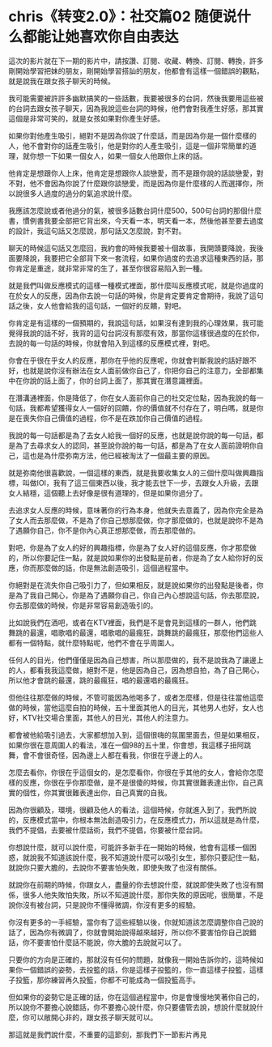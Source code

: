 # chris《转变2.0》：社交篇02 随便说什么都能让她喜欢你自由表达

這次的影片就在下一期的影片中，請按讚、訂閱、收藏、轉換、訂閱、轉換，許多剛開始學習把妹的朋友，剛開始學習搭訕的朋友，他都會有這樣一個錯誤的觀點，就是說我在跟女孩子聊天的時候。

我可能需要被許許多幽默搞笑的一些話數，我要被很多的台詞，然後我要用這些被的台詞去跟女孩子聊天，因為我說這些台詞的時候，他們會對我產生好感，那其實這個是非常可笑的，就是女孩如果對你產生好感。

如果你對他產生吸引，絕對不是因為你說了什麼話，而是因為你是一個什麼樣的人，他不會對你的話產生吸引，他是對你的人產生吸引，這是一個非常簡單的道理，就你想一下如果一個女人，如果一個女人他跟你上床的話。

他肯定是想跟你人上床，他肯定是想跟你人談戀愛，而不是跟你說的話談戀愛，對不對，他不會因為你說了什麼跟你談戀愛，而是因為你是什麼樣的人而選擇你，所以說很多人過度的過分的氣追求說什麼。

我應該怎麼說或者他過分的氣，被很多話數台詞什麼500，500句台詞的那個什麼書，慣例書我要全部把它背出來，今天看一本，明天看一本，然後他甚至要去過度的設計，我這句話又怎麼說，那句話又怎麼說，對不對。

聊天的時候這句話又怎麼回，我約會的時候我要被十個故事，我開頭要降說，我後面要降說，我要把它全部背下來一套流程，如果你過度的去追求這種東西的話，那你肯定是重途，就非常非常的生了，甚至你很容易陷入到一種。

就是我們叫做反應模式的這樣一種模式裡面，那什麼叫反應模式呢，就是你過度的在於女人的反應，因為你去說一句話的時候，你是肯定要肯定會期待，我說了這句話之後，女人他會給我的這句話，一個好的反饋，對吧。

你肯定是有這樣的一個預期的，我說這句話，如果沒有達到我的心理效果，我可能覺得我說的話不好，我背的這句台詞沒有那麼有效，那當你這樣很過度的在於你，去說的每一句話的時候，你就會陷入到這樣的反應模式裡，對吧。

你會在乎很在乎女人的反應，那你在乎他的反應呢，你就會判斷我說的話好跟不好，也就是說你沒有辦法在女人面前做你自己了，你把你自己的注意力，全部都集中在你說的話上面了，你的台詞上面了，那其實在潛意識裡面。

在潛溝通裡面，你是降低了，你在女人面前你自己的社交定位點，因為我說的每一句話，我都希望獲得女人一個好的回饋，你的價值就不付存在了，明白嗎，就是你是在喪失你自己價值的過程，你不是在跌加你自己價值的過程。

我說的每一句話都是為了去女人給我一個好的反應，也就是說你說的每一句話，都是為了去尋求女人的認同，甚至說你說的每一句話，都是為了在女人面前證明你自己，這也是為什麼弥南方法，他已經被淘汰了一個最主要的原因。

就是弥南他很喜歡說，一個這樣的東西，就是我要收集女人的三個什麼叫做興趣指標，叫做IOI，我有了這三個東西以後，我才能去世下一步，去跟女人升級，去跟女人結穩，這個聽上去好像是很有道理的，但是如果你過分了。

去追求女人反應的時候，意味著你的行為本身，他就失去意義了，因為你完全是為了女人而去那麼做，不是為了你自己想那麼做，你才那麼做的，也就是說你不是為了遇願你自己，你不是你內心真正想那麼做，而去那麼做的。

對吧，你是為了女人的好的興趣指標，你是為了女人好的這個反應，你才那麼做的，所以你要記住一點，就是說如果你的出發點是前者，你是為了女人給你好的反應，你而那麼做的話，你是無法創造吸引，這個過程當中。

你絕對是在流失你自己吸引力了，但如果相反，就是說如果你的出發點是後者，你是為了我自己開心，你是為了遇願你自己，你自己內心想說這句話，你去那麼說，你去那麼做的時候，你是非常容易創造吸引的。

比如說我們在酒吧，或者在KTV裡面，我們是不是會見到這樣的一群人，他們跳舞跳的最還，唱歌唱的最還，唱歌唱的最瘋狂，跳舞跳的最瘋狂，那麼他們這些人都有一個特點，就什麼特點呢，他們不會在乎周圍人。

任何人的目光，他們僅僅是因為自己想害，所以那麼做的，我不是說我為了讓邊上的人，都看我我這麼做，絕對不是，他是因為自己，因為想自拍，為了自己開心，所以他才會跳的最還，跳的最瘋狂，唱的最還唱的最瘋狂。

但他往往那麼做的時候，不管可能因為他喝多了，或者怎麼樣，但是往往當他這麼做的時候，當他這麼自拍的時候，五十里面其他人的目光，其他男人也好，女人也好，KTV社交場合里面，其他人的目光，其他人的注意力。

都會被他給吸引過去，大家都想加入到，這個很嗨的氛圍里面去，但是如果相反，如果你很在意周圍人的看法，准在一個98的五十里，你會想，我這樣子扭阿跳舞，會不會很奇怪，因為邊上人都在看我，你很在乎邊上的人。

怎麼去看你，你很在乎這個女的，是怎麼看你，你很在乎其他的女人，會給你怎麼樣的反應，你很在乎你那麼做，是不是很傻的時候，你其實很難表達出你，自己真實的個性，你其實很難表達出你，自己真實的自我。

因為你很顧及，環境，很顧及他人的看法，這個時候，你就進入到了，我們所說的，反應模式當中，你根本無法創造吸引力，在反應模式力，所以這就是為什麼，我們不提倡，去要被什麼話術，我們不提倡，你要被什麼台詞。

你想說什麼，就可以說什麼，可能許多新手在一開始的時候，他會有這樣一個困惑，就說我不知道該說什麼，我不知道說什麼可以吸引女生，那你只要記住一點，就說你只要大膽的，去說你不要害怕失敗，即使失敗了也沒有關係。

就說你在前期的時候，你跟女人，盡量的你去想說什麼，就說即使失敗了也沒有關係，很多人他失敗怕失敗，所以不知道說什麼，那你失敗的原因呢，很簡單，不是說你沒有被台詞，只是說你不懂得微調，你沒有更多的經驗。

你沒有更多的一手經驗，當你有了這些經驗以後，你就知道該怎麼調整你自己說的話了，因為你有微調了，你就會開始說得越來越好，所以你不要害怕你自己說錯話，你不要害怕什麼話不能說，你大膽的去說就可以了。

只要你的方向是正確的，那就沒有任何的問題，就像我一開始告訴你的，這時候如果你一個錯誤的姿勢，去投籃的話，你是這樣子投籃的，你一直這樣子投籃，這樣子投籃，那你練習再久投籃，你都不可能成為一個投籃高手。

但如果你的姿勢它是正確的話，你在這個過程當中，你是會慢慢地笑著你自己的，所以說你不要擔心說錯話，你不要擔心說什麼，你只要儘管去說，想說什麼就說什麼，你可以敞開心非的，跟女孩子聊天就可以。

那這就是我們說什麼，不重要的這節刻，那我們下一節影片再見